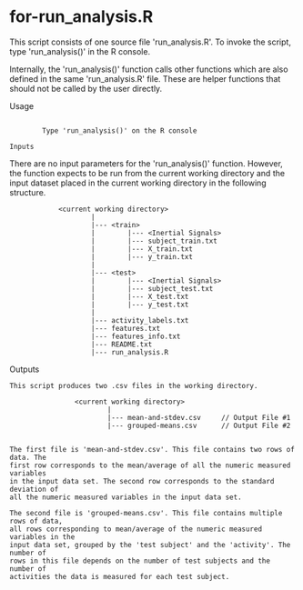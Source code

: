 # for-run_analysis.R
This script consists of one source file 'run_analysis.R'. To invoke the script, 
type 'run_analysis()' in the R console. 

Internally, the 'run_analysis()' function calls other functions which are also
defined in the same 'run_analysis.R' file. These are helper functions that 
should not be called by the user directly. 

Usage
~~~~~

        Type 'run_analysis()' on the R console

Inputs
~~~~~~
There are no input parameters for the 'run_analysis()' function. However, the
function expects to be run from the current working directory and the input 
dataset placed in the current working directory in the following structure.

                <current working directory>
                        |
                        |--- <train>
                        |        |--- <Inertial Signals>
                        |        |--- subject_train.txt
                        |        |--- X_train.txt
                        |        |--- y_train.txt
                        |
                        |--- <test>
                        |        |--- <Inertial Signals>
                        |        |--- subject_test.txt
                        |        |--- X_test.txt
                        |        |--- y_test.txt
                        |
                        |--- activity_labels.txt
                        |--- features.txt 
                        |--- features_info.txt
                        |--- README.txt
                        |--- run_analysis.R
                        
Outputs
~~~~~~~
This script produces two .csv files in the working directory. 

                <current working directory>
                        |
                        |--- mean-and-stdev.csv     // Output File #1
                        |--- grouped-means.csv      // Output File #2
                        

The first file is 'mean-and-stdev.csv'. This file contains two rows of data. The
first row corresponds to the mean/average of all the numeric measured variables 
in the input data set. The second row corresponds to the standard deviation of 
all the numeric measured variables in the input data set. 

The second file is 'grouped-means.csv'. This file contains multiple rows of data,
all rows corresponding to mean/average of the numeric measured variables in the 
input data set, grouped by the 'test subject' and the 'activity'. The number of 
rows in this file depends on the number of test subjects and the number of 
activities the data is measured for each test subject. 
